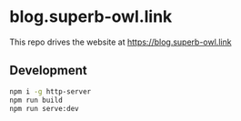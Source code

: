 # blog.superb-owl.link
This repo drives the website at https://blog.superb-owl.link

## Development
```bash
npm i -g http-server
npm run build
npm run serve:dev
```
